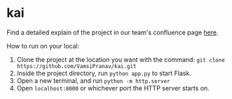 # kai

Find a detailed explain of the project in our team's confluence page [here](https://confluence.oraclecorp.com/confluence/display/DDA/TEAM+4%3A+GenAI+Hackathon+Design+Document).

How to run on your local:
1. Clone the project at the location you want with the command: 
`git clone https://github.com/VamsiPranav/kai.git`
2. Inside the project directory, run `python app.py` to start Flask.
3. Open a new terminal, and run `python -m http.server`
4. Open `localhost:8000` or whichever port the HTTP server starts on.